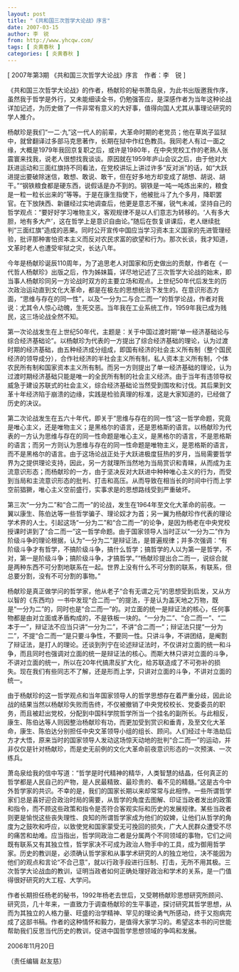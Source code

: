 ```yaml
---
layout: post
title: "《共和国三次哲学大论战》序言"
date: 2007-03-15
author: 李　锐
from: http://www.yhcqw.com/
tags: [ 炎黄春秋 ]
categories: [ 炎黄春秋 ]
---
```



[ 2007年第3期 《共和国三次哲学大论战》序言　作者：李　锐 ]


《共和国三次哲学大论战》的作者，杨献珍的秘书萧岛泉，为此书出版邀我作序，虽然我于哲学是外行，又未能细读全书，仍勉强答应，是深感作者为当年这种论战详加记述，为历史做了一件非常有意义的大好事，值得向国人尤其从事理论研究的学人推介。


杨献珍是我们“一二·九”这一代人的前辈，大革命时期的老党员；他在草岚子监狱中，就曾翻译过多部马克思著作，长期在狱中作红色教员。我同老人有过一面之缘，大概是1979年我回京复职之后，或许是1980年，在中央党校工作的老熟人张震寰来找我，说老人很想找我谈谈。原因就在1959年庐山会议之后，由于他对大跃进运动和三面红旗持不同看法，在党校讲坛上讲过许多“反对派”的话，如“大跃进提出要破除迷信，敢想、敢说、敢干，但在好多地方却变成了胡想、胡说、胡干。”“钢铁粮食都是硬东西，说假话是办不到的。钢铁是一吨一吨炼出来的，粮食是一粒一粒长出来的”等等。于是在康生指使下，他被批斗了九个多月，降职罢官。在下放陕西、新疆经过实地调查后，他更是意志不摧，锐气未减，坚持自己的哲学观点：“要好好学习唯物主义，客观规律不是以人们意志为转移的。‘人有多大胆，地有多大产’，这在哲学上是意识自由论。”随后在恢复讲课后，老人继续批判“三面红旗”造成的恶果。同时公开宣传中国应当学习资本主义国家的先进管理经验，批评那种害怕资本主义而反对农民求富的欲望和行为。那次长谈，我才知道，文革时老人也遭受牢狱之灾，长达八年。


今年是杨献珍诞辰110周年，为了追思老人对国家和历史做出的贡献，作者在《一代哲人杨献珍》出版之后，作为姊妹篇，详尽地记述了三次哲学大论战的始末，即当事人杨献珍同另一方论战时双方的主要立场和观点。上世纪50年代后发生的历次政治运动直到文化大革命，都是在极左的思想统治下发生的。在意识形态方面，“思维与存在的同一性”，以及“一分为二与合二而一”的哲学论战，作者对我说：尤其令人惊心动魄，生死交恶。当年我在工业系统工作，1959年我已成为贱民，这三场论战全然不知。


第一次论战发生在上世纪50年代，主题是：关于中国过渡时期“单一经济基础论与综合经济基础论”。以杨献珍为代表的一方提出了综合经济基础的理论，认为过渡时期的经济基础，由五种经济成分组成，即国有经济的社会主义所有制（整个国民经济的领导成分），合作社经济的半社会主义所有制，私人资本主义所有制，个体农民所有制和国家资本主义所有制。而另一方则提出了单一经济基础的理论，认为过渡时期经济基础只能是唯一的全民所有制的社会主义经济。由于当年有违领导权威急于建设苏联式的社会主义，综合经济基础论当然受到围攻和讨伐。其后果到文革十年经济陷于崩溃的边缘，实践是检验真理的标准，这是大家知道的，已经做了历史的决议。


第二次论战发生在五六十年代，即关于“思维与存在的同一性”这一哲学命题，究竟是唯心主义，还是唯物主义；是黑格尔的语言，还是恩格斯的语言。以杨献珍为代表的一方认为思维与存在的同一性命题是唯心主义，是黑格尔的语言，不是恩格斯的语言；而另一方则认为思维与存在的同一性命题是唯物主义，是恩格斯的语言，而不是黑格尔的语言。由于这场论战正处于大跃进极度狂热的岁月，当局需要哲学界为之提供理论支持，因此，另一方就理所当然地为当局赏识和青睐，从而成为主流意识形态；而杨献珍的一方，由于坚决反对大跃进中种种唯心主义的行为，而受到当局和主流意识形态的批判、打击和高压。从而导致在相当长的时间中行而上学空前猖獗，唯心主义空前盛行，实事求是的思想路线受到严重破坏。


第三次“一分为二”和“合二而一”的论战，发生在1964年至文化大革命的前夜。一翼以康生、陈伯达等一些哲学骗子、理论奴才为首；另一翼为杨献珍作代表的理论学术界的人士。引起这场“一分为二”和“合二而一”的论争，是因为杨老在中央党校授课时讲到了“合二而一”这一哲学命题。由于国家领导人当时正以“一分为二”作为阶级斗争的理论根据，认为“一分为二”是辩证法，是普遍规律；并多次强调：“有阶级斗争才有哲学，不搞阶级斗争，搞什么哲学；搞哲学的人以为第一是哲学，不对，第一是阶级斗争；搞阶级斗争，才搞哲学。”“杨献珍提出合二而一，说综合就是两种东西不可分割地联系在一起。世界上没有什么不可分割的联系，有联系，但总要分割，没有不可分割的事物。”


杨献珍是真正做学问的哲学家，他从老子“合有无谓之元”的思想受到启发，又从方以智的《东西均》一书中发现“合二而一”的提法，于是认为盖天地之万物，既是“一分为二”的，同时也是“合二而一”的。对立面的统一是辩证法的核心，任何事物都是由对立面或矛盾构成的，不是铁板一块的。“一分为二”、“合二而一”、“二本于一”，辩证法不应当只讲“一分为二”，不讲“合二而一”；辩证法只提“一分为二”，不提“合二而一”是只要斗争性，不要同一性。只讲斗争，不讲团结，是阉割了辩证法，是打人的理论。还谈到列宁在论述辩证法时，不仅讲对立面的统一和斗争，而且同时也强调对立面的统一是辩证法的核心。而斯大林只讲对立面的斗争，不讲对立面的统一，所以在20年代搞肃反扩大化，给苏联造成了不可弥补的损失。现在我们有些同志不了解，还是形而上学，只讲对立面的斗争，不讲对立面的统一。


由于杨献珍的这一哲学观点和当年国家领导人的哲学思想存在着严重分歧，因此论战的结果当然以杨献珍失败而告终，不仅被撤销了中央党校校长、党委委员的职务，而且被赶出党校，分配到中国科学院哲学所当一个挂名的副所长。与此相反，康生、陈伯达等人则因整治杨献珍有功，而更加受到赏识和垂青，及至文化大革命，康生、陈伯达分别担任中央文革领导小组的组长、顾问。人们经过十年浩劫后方才大悟，原来当时的国家领导人发动这场惊天动地的批判“合二而一”的运动，并非仅仅是针对杨献珍，而是史无前例的文化大革命前夜意识形态的一次预演、一次练兵。


萧岛泉给我的信中写道：“哲学是时代精神的精华，人类智慧的结晶，任何真正的哲学都是人民自己的产物，是人民最精致、最珍贵的、看不见的精髓。”这是古今中外哲学家的共识。不幸的是，我们的国家长期以来却常常与此相悖。一些所谓哲学家们总是喜好迎合政治时局的需要，从哲学的角度去图解、印证当政者发出的政策和指令，而不顾这些政策和指令是否符合客观实际和历史的发展规律。某些当政者则更是愉悦这些丧失理性、良知的所谓哲学家成为他们的奴婢，让他们从哲学的角度为之鼓吹和呼应，以致使党和国家蒙受无可挽回的损失，广大人民群众遭受不尽的痛苦和劫难。应当指出，哲学同政治二者是分属两个不同领域的事物，它们之间既有联系又有其独立性，哲学家决不可成为政治人物手中的工具，成为御用哲学家。历史的教训是，必须确认哲学家和从事学术研究的人的独立地位，决不能因为他们的观点和言论“不合己意”，就以行政手段进行压制、打击，无所不用其极。三次哲学大论战血的教训，证明当政者如何正确处理好政治和学术的关系，是一门值得很好研究的大工程、大学问。


作者长期担任杨老的秘书，1992年杨老去世后，又受聘杨献珍思想研究所顾问、研究员，几十年来，一直致力于调查杨献珍的生平事迹，探讨研究其哲学思想，从而为其独立的人格力量、旺盛的治学精神、罕见的理论勇气所感动，终于又抱病完成了这部书稿。作者的这种情怀和毅力，是值得大家学习的。希望这本书的问世能帮助我们反思当代历史的教训，促进中国哲学思想领域的争鸣和发展。

2006年11月20日

（责任编辑 赵友慈）


